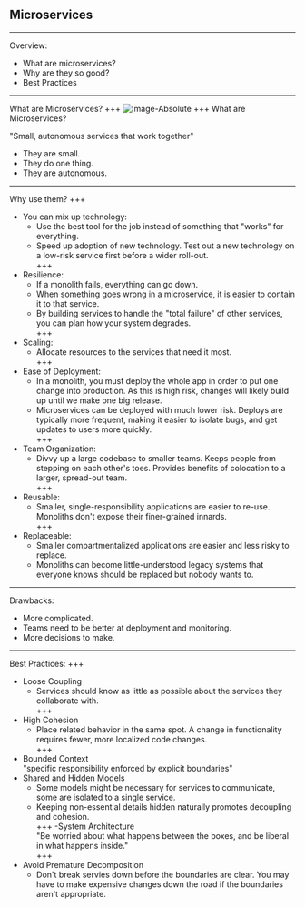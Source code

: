 ## Microservices

---
Overview:<br>
- What are microservices?<br>
- Why are they so good?<br>
- Best Practices<br>

---
What are Microservices?
+++
![Image-Absolute](https://help.mypurecloud.com/wp-content/uploads/2016/02/mono-vs-micro.png)
+++
What are Microservices?

"Small, autonomous services  that work together"<br>

- They are small.<br>
- They do one thing.<br>
- They are autonomous.<br>

---
Why use them?
+++
- You can mix up technology:<br>
  - Use the best tool for the job instead of something that "works" for everything.<br>
  - Speed up adoption of new technology. Test out a new technology on a low-risk service first before a wider roll-out.<br>
+++
- Resilience:<br>
  - If a monolith fails, everything can go down.<br>
  - When something goes wrong in a microservice, it is easier to contain it to that service.<br>
  - By building services to handle the "total failure" of other services, you can plan how your system degrades.<br>
+++
- Scaling:<br>
  - Allocate resources to the services that need it most.<br>
+++
- Ease of Deployment:<br>
  - In a monolith, you must deploy the whole app in order to put one change into production. As this is high risk, changes will likely build up until we make one big release.<br>
  - Microservices can be deployed with much lower risk. Deploys are typically more frequent, making it easier to isolate bugs, and get updates to users more quickly.<br>
+++
- Team Organization:<br>
  - Divvy up a large codebase to smaller teams. Keeps people from stepping on each other's toes. Provides benefits of colocation to a larger, spread-out team.<br>
+++
- Reusable:<br>
  - Smaller, single-responsibility applications are easier to re-use. Monoliths don't expose their finer-grained innards.<br>
+++
- Replaceable:<br>
  - Smaller compartmentalized applications are easier and less risky to replace.<br>
  - Monoliths can become little-understood legacy systems that everyone knows should be replaced but nobody wants to.<br>
      
---
Drawbacks:
  - More complicated. 
  - Teams need to be better at deployment and monitoring.
  - More decisions to make.

---
Best Practices:
+++
- Loose Coupling<br>
  - Services should know as little as possible about the services they collaborate with.<br>
+++
- High Cohesion<br>
  - Place related behavior in the same spot. A change in functionality requires fewer, more localized code changes.<br>
+++
- Bounded Context<br>
  "specific responsibility enforced by explicit boundaries"<br>
- Shared and Hidden Models<br>
  - Some models might be necessary for services to communicate, some are isolated to a single service.<br>
  - Keeping non-essential details hidden naturally promotes decoupling and cohesion.<br>
+++
-System Architecture<br>
  "Be worried about what happens between the boxes, and be liberal in what happens inside."<br>
+++
- Avoid Premature Decomposition<br>
   - Don't break servies down before the boundaries are clear. You may have to make expensive changes down the road if the boundaries aren't appropriate.<br>

